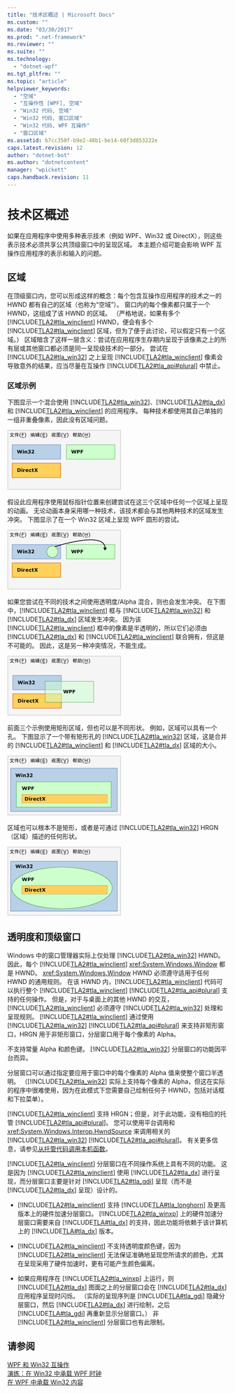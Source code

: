 ```yaml
---
title: "技术区概述 | Microsoft Docs"
ms.custom: ""
ms.date: "03/30/2017"
ms.prod: ".net-framework"
ms.reviewer: ""
ms.suite: ""
ms.technology: 
  - "dotnet-wpf"
ms.tgt_pltfrm: ""
ms.topic: "article"
helpviewer_keywords: 
  - "空域"
  - "互操作性 [WPF], 空域"
  - "Win32 代码, 空域"
  - "Win32 代码, 窗口区域"
  - "Win32 代码, WPF 互操作"
  - "窗口区域"
ms.assetid: b7cc350f-b9e2-48b1-be14-60f3d853222e
caps.latest.revision: 12
author: "dotnet-bot"
ms.author: "dotnetcontent"
manager: "wpickett"
caps.handback.revision: 11
---
```

# 技术区概述
如果在应用程序中使用多种表示技术（例如 WPF、Win32 或 DirectX），则这些表示技术必须共享公共顶级窗口中的呈现区域。  本主题介绍可能会影响 WPF 互操作应用程序的表示和输入的问题。  
  
## 区域  
 在顶级窗口内，您可以形成这样的概念：每个包含互操作应用程序的技术之一的 HWND 都有自己的区域（也称为“空域”）。  窗口内的每个像素都只属于一个 HWND，这组成了该 HWND 的区域。  （严格地说，如果有多个 [!INCLUDE[TLA2#tla_winclient](../../../../includes/tla2sharptla-winclient-md.md)] HWND，便会有多个 [!INCLUDE[TLA2#tla_winclient](../../../../includes/tla2sharptla-winclient-md.md)] 区域，但为了便于此讨论，可以假定只有一个区域。）  区域暗含了这样一层含义：尝试在应用程序生存期内呈现于该像素之上的所有层或其他窗口都必须是同一呈现级技术的一部分。  尝试在 [!INCLUDE[TLA2#tla_win32](../../../../includes/tla2sharptla-win32-md.md)] 之上呈现 [!INCLUDE[TLA2#tla_winclient](../../../../includes/tla2sharptla-winclient-md.md)] 像素会导致意外的结果，应当尽量在互操作 [!INCLUDE[TLA2#tla_api#plural](../../../../includes/tla2sharptla-apisharpplural-md.md)] 中禁止。  
  
### 区域示例  
 下图显示一个混合使用 [!INCLUDE[TLA2#tla_win32](../../../../includes/tla2sharptla-win32-md.md)]、[!INCLUDE[TLA2#tla_dx](../../../../includes/tla2sharptla-dx-md.md)] 和 [!INCLUDE[TLA2#tla_winclient](../../../../includes/tla2sharptla-winclient-md.md)] 的应用程序。  每种技术都使用其自己单独的一组非重叠像素，因此没有区域问题。  
  
 ![没有空域问题的窗口](../../../../docs/framework/wpf/advanced/media/migrationinteroparchitectarticle01.png "MigrationInteropArchitectArticle01")  
  
 假设此应用程序使用鼠标指针位置来创建尝试在这三个区域中任何一个区域上呈现的动画。  无论动画本身采用哪一种技术，该技术都会与其他两种技术的区域发生冲突。  下图显示了在一个 Win32 区域上呈现 WPF 圆形的尝试。  
  
 ![互操作示意图](../../../../docs/framework/wpf/advanced/media/migrationinteroparchitectarticle02.png "MigrationInteropArchitectArticle02")  
  
 如果您尝试在不同的技术之间使用透明度\/Alpha 混合，则也会发生冲突。  在下图中，[!INCLUDE[TLA2#tla_winclient](../../../../includes/tla2sharptla-winclient-md.md)] 框与 [!INCLUDE[TLA2#tla_win32](../../../../includes/tla2sharptla-win32-md.md)] 和 [!INCLUDE[TLA2#tla_dx](../../../../includes/tla2sharptla-dx-md.md)] 区域发生冲突。  因为该 [!INCLUDE[TLA2#tla_winclient](../../../../includes/tla2sharptla-winclient-md.md)] 框中的像素是半透明的，所以它们必须由 [!INCLUDE[TLA2#tla_dx](../../../../includes/tla2sharptla-dx-md.md)] 和 [!INCLUDE[TLA2#tla_winclient](../../../../includes/tla2sharptla-winclient-md.md)] 联合拥有，但这是不可能的。  因此，这是另一种冲突情况，不能生成。  
  
 ![互操作示意图](../../../../docs/framework/wpf/advanced/media/migrationinteroparchitectarticle03.png "MigrationInteropArchitectArticle03")  
  
 前面三个示例使用矩形区域，但也可以是不同形状。  例如，区域可以具有一个孔。  下图显示了一个带有矩形孔的 [!INCLUDE[TLA2#tla_win32](../../../../includes/tla2sharptla-win32-md.md)] 区域，这是合并的 [!INCLUDE[TLA2#tla_winclient](../../../../includes/tla2sharptla-winclient-md.md)] 和 [!INCLUDE[TLA2#tla_dx](../../../../includes/tla2sharptla-dx-md.md)] 区域的大小。  
  
 ![互操作示意图](../../../../docs/framework/wpf/advanced/media/migrationinteroparchitectarticle04.png "MigrationInteropArchitectArticle04")  
  
 区域也可以根本不是矩形，或者是可通过 [!INCLUDE[TLA2#tla_win32](../../../../includes/tla2sharptla-win32-md.md)] HRGN（区域）描述的任何形状。  
  
 ![互操作示意图](../../../../docs/framework/wpf/advanced/media/migrationinteroparchitectarticle05.png "MigrationInteropArchitectArticle05")  
  
## 透明度和顶级窗口  
 Windows 中的窗口管理器实际上仅处理 [!INCLUDE[TLA2#tla_win32](../../../../includes/tla2sharptla-win32-md.md)] HWND。  因此，每个 [!INCLUDE[TLA2#tla_winclient](../../../../includes/tla2sharptla-winclient-md.md)] <xref:System.Windows.Window> 都是 HWND。  <xref:System.Windows.Window> HWND 必须遵守适用于任何 HWND 的通用规则。  在该 HWND 内，[!INCLUDE[TLA2#tla_winclient](../../../../includes/tla2sharptla-winclient-md.md)] 代码可以执行整个 [!INCLUDE[TLA2#tla_winclient](../../../../includes/tla2sharptla-winclient-md.md)] [!INCLUDE[TLA2#tla_api#plural](../../../../includes/tla2sharptla-apisharpplural-md.md)] 支持的任何操作。  但是，对于与桌面上的其他 HWND 的交互，[!INCLUDE[TLA2#tla_winclient](../../../../includes/tla2sharptla-winclient-md.md)] 必须遵守 [!INCLUDE[TLA2#tla_win32](../../../../includes/tla2sharptla-win32-md.md)] 处理和呈现规则。  [!INCLUDE[TLA2#tla_winclient](../../../../includes/tla2sharptla-winclient-md.md)] 通过使用 [!INCLUDE[TLA2#tla_win32](../../../../includes/tla2sharptla-win32-md.md)] [!INCLUDE[TLA2#tla_api#plural](../../../../includes/tla2sharptla-apisharpplural-md.md)] 来支持非矩形窗口，HRGN 用于非矩形窗口，分层窗口用于每个像素的 Alpha。  
  
 不支持常量 Alpha 和颜色键。  [!INCLUDE[TLA2#tla_win32](../../../../includes/tla2sharptla-win32-md.md)] 分层窗口的功能因平台而异。  
  
 分层窗口可以通过指定要应用于窗口中的每个像素的 Alpha 值来使整个窗口半透明。  （[!INCLUDE[TLA2#tla_win32](../../../../includes/tla2sharptla-win32-md.md)] 实际上支持每个像素的 Alpha，但这在实际的程序中很难使用，因为在此模式下您需要自己绘制任何子 HWND，包括对话框和下拉菜单）。  
  
 [!INCLUDE[TLA2#tla_winclient](../../../../includes/tla2sharptla-winclient-md.md)] 支持 HRGN；但是，对于此功能，没有相应的托管 [!INCLUDE[TLA2#tla_api#plural](../../../../includes/tla2sharptla-apisharpplural-md.md)]。  您可以使用平台调用和 <xref:System.Windows.Interop.HwndSource> 来调用相关的 [!INCLUDE[TLA2#tla_win32](../../../../includes/tla2sharptla-win32-md.md)] [!INCLUDE[TLA2#tla_api#plural](../../../../includes/tla2sharptla-apisharpplural-md.md)]。  有关更多信息，请参见[从托管代码调用本机函数](../Topic/Calling%20Native%20Functions%20from%20Managed%20Code.md)。  
  
 [!INCLUDE[TLA2#tla_winclient](../../../../includes/tla2sharptla-winclient-md.md)] 分层窗口在不同操作系统上具有不同的功能。  这是因为 [!INCLUDE[TLA2#tla_winclient](../../../../includes/tla2sharptla-winclient-md.md)] 使用 [!INCLUDE[TLA2#tla_dx](../../../../includes/tla2sharptla-dx-md.md)] 进行呈现，而分层窗口主要是针对 [!INCLUDE[TLA2#tla_gdi](../../../../includes/tla2sharptla-gdi-md.md)] 呈现（而不是 [!INCLUDE[TLA2#tla_dx](../../../../includes/tla2sharptla-dx-md.md)] 呈现）设计的。  
  
-   [!INCLUDE[TLA2#tla_winclient](../../../../includes/tla2sharptla-winclient-md.md)] 支持 [!INCLUDE[TLA#tla_longhorn](../../../../includes/tlasharptla-longhorn-md.md)] 及更高版本上的硬件加速分层窗口。  [!INCLUDE[TLA2#tla_winxp](../../../../includes/tla2sharptla-winxp-md.md)] 上的硬件加速分层窗口需要来自 [!INCLUDE[TLA#tla_dx](../../../../includes/tlasharptla-dx-md.md)] 的支持，因此功能将依赖于该计算机上的 [!INCLUDE[TLA#tla_dx](../../../../includes/tlasharptla-dx-md.md)] 版本。  
  
-   [!INCLUDE[TLA2#tla_winclient](../../../../includes/tla2sharptla-winclient-md.md)] 不支持透明度颜色键，因为 [!INCLUDE[TLA2#tla_winclient](../../../../includes/tla2sharptla-winclient-md.md)] 无法保证准确地呈现您所请求的颜色，尤其在呈现采用了硬件加速时，更有可能产生颜色偏离。  
  
-   如果应用程序在 [!INCLUDE[TLA2#tla_winxp](../../../../includes/tla2sharptla-winxp-md.md)] 上运行，则 [!INCLUDE[TLA2#tla_dx](../../../../includes/tla2sharptla-dx-md.md)] 图面之上的分层窗口会在 [!INCLUDE[TLA2#tla_dx](../../../../includes/tla2sharptla-dx-md.md)] 应用程序呈现时闪烁。  （实际的呈现序列是 [!INCLUDE[TLA#tla_gdi](../../../../includes/tlasharptla-gdi-md.md)] 隐藏分层窗口，然后 [!INCLUDE[TLA2#tla_dx](../../../../includes/tla2sharptla-dx-md.md)] 进行绘制，之后 [!INCLUDE[TLA#tla_gdi](../../../../includes/tlasharptla-gdi-md.md)] 再重新显示分层窗口。）  非 [!INCLUDE[TLA2#tla_winclient](../../../../includes/tla2sharptla-winclient-md.md)] 分层窗口也有此限制。  
  
## 请参阅  
 [WPF 和 Win32 互操作](../../../../docs/framework/wpf/advanced/wpf-and-win32-interoperation.md)   
 [演练：在 Win32 中承载 WPF 时钟](../../../../docs/framework/wpf/advanced/walkthrough-hosting-a-wpf-clock-in-win32.md)   
 [在 WPF 中承载 Win32 内容](../../../../docs/framework/wpf/advanced/hosting-win32-content-in-wpf.md)